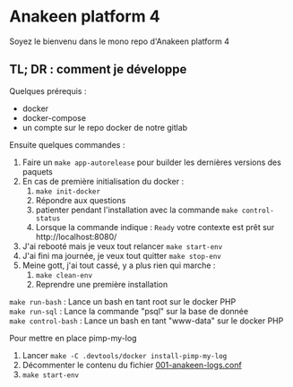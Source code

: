 # Anakeen platform 4

Soyez le bienvenu dans le mono repo d'Anakeen platform 4

## TL; DR : comment je développe

Quelques prérequis :

- docker
- docker-compose
- un compte sur le repo docker de notre gitlab

Ensuite quelques commandes :

1.  Faire un `make app-autorelease` pour builder les dernières versions des paquets
2.  En cas de première initialisation du docker :
    1. `make init-docker`
    1. Répondre aux questions
    1. patienter pendant l'installation avec la commande `make control-status`
    1. Lorsque la commande indique : `Ready` votre contexte est prêt sur http://localhost:8080/
3.  J'ai rebooté mais je veux tout relancer `make start-env`
4.  J'ai fini ma journée, je veux tout quitter `make stop-env`
5.  Meine gott, j'ai tout cassé, y a plus rien qui marche :
    1. `make clean-env`
    2. Reprendre une première installation

`make run-bash` : Lance un bash en tant root sur le docker PHP  
`make run-sql` : Lance la commande "psql" sur la base de donnée  
`make control-bash` : Lance un bash en tant "www-data" sur le docker PHP 

Pour mettre en place pimp-my-log

1. Lancer `make -C .devtools/docker install-pimp-my-log`
2. Décommenter le contenu du fichier [001-anakeen-logs.conf](.devtool/docker/Docker/Volumes/php/etc/apache2/sites-enabled/custom-vhost/001-anakeen-logs.conf)
3. `make start-env`

